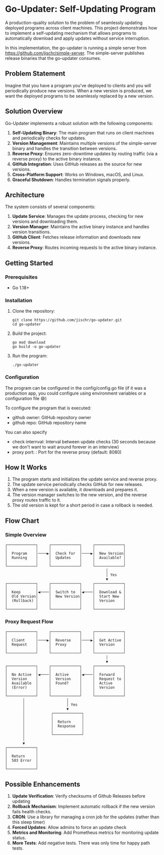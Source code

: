 # Go-Updater: Self-Updating Program

A production-quality solution to the problem of seamlessly updating deployed programs across client machines. This project demonstrates how to implement a self-updating mechanism that allows programs to automatically download and apply updates without service interruption.

In this implementation, the go-updater is running a simple server from https://github.com/jischr/simple-server. The simple-server publishes release binaries that the go-updater consumes.

## Problem Statement

Imagine that you have a program you've deployed to clients and you will periodically produce new versions. When a new version is produced, we want the deployed programs to be seamlessly replaced by a new version.

## Solution Overview

Go-Updater implements a robust solution with the following components:

1. **Self-Updating Binary**: The main program that runs on client machines and periodically checks for updates.
2. **Version Management**: Maintains multiple versions of the simple-server binary and handles the transition between versions.
3. **Reverse Proxy**: Ensures zero-downtime updates by routing traffic (via a reverse proxy) to the active binary instance.
4. **GitHub Integration**: Uses GitHub releases as the source for new versions.
5. **Cross-Platform Support**: Works on Windows, macOS, and Linux.
6. **Graceful Shutdown**: Handles termination signals properly.

## Architecture

The system consists of several components:

1. **Update Service**: Manages the update process, checking for new versions and downloading them.
2. **Version Manager**: Maintains the active binary instance and handles version transitions.
3. **GitHub Client**: Fetches release information and downloads new versions.
4. **Reverse Proxy**: Routes incoming requests to the active binary instance.

## Getting Started

### Prerequisites

- Go 1.18+

### Installation

1. Clone the repository:
   ```
   git clone https://github.com/jischr/go-updater.git
   cd go-updater
   ```

2. Build the project:
   ```
   go mod download
   go build -o go-updater
   ```

3. Run the program:
   ```
   ./go-updater
   ```

### Configuration

The program can be configured in the config/config.go file
(if it was a production app, you could configure using environment variables or a configuration file :smile:)

To configure the program that is executed:
- github owner: GitHub repository owner
- github repo: GitHub repository name

You can also specify
- check internval: Interval between update checks (30 seconds because we don't want to wait around forever in an interview)
- proxy port: : Port for the reverse proxy (default: 8080)

## How It Works

1. The program starts and initializes the update service and reverse proxy.
2. The update service periodically checks GitHub for new releases.
3. When a new version is available, it downloads and prepares it.
4. The version manager switches to the new version, and the reverse proxy routes traffic to it.
5. The old version is kept for a short period in case a rollback is needed.

## Flow Chart

### Simple Overview

```
┌─────────────┐     ┌─────────────┐     ┌─────────────┐
│             │     │             │     │             │
│  Program    │────▶│  Check for  │────▶│  New Version│
│  Running    │     │  Updates    │     │  Available? │
│             │     │             │     │             │
└─────────────┘     └─────────────┘     └─────────────┘
                                              │
                                              │ Yes
                                              ▼
┌─────────────┐     ┌─────────────┐     ┌─────────────┐
│             │     │             │     │             │
│  Keep       │◀────│  Switch to  │◀────│  Download & │
│  Old Version│     │  New Version│     │  Start New  │
│  (Rollback) │     │             │     │  Version    │
│             │     │             │     │             │
└─────────────┘     └─────────────┘     └─────────────┘
```

### Proxy Request Flow

```
┌─────────────┐     ┌─────────────┐     ┌─────────────┐
│             │     │             │     │             │
│  Client     │────▶│  Reverse    │────▶│  Get Active │
│  Request    │     │  Proxy      │     │  Version    │
│             │     │             │     │             │
└─────────────┘     └─────────────┘     └─────────────┘
                                              │
                                              ▼
┌─────────────┐     ┌─────────────┐     ┌─────────────┐
│             │     │             │     │             │
│  No Active  │◀────│  Active     │◀────│  Forward    │
│  Version    │     │  Version    │     │  Request to │
│  Available  │     │  Found?     │     │  Active     │
│  (Error)    │     │             │     │  Version    │
│             │     │             │     │             │
└─────────────┘     └─────────────┘     └─────────────┘
        │                   │
        │                   │ Yes
        │                   ▼
        │            ┌─────────────┐
        │            │             │
        │            │  Return     │
        │            │  Response   │
        │            │             │
        │            └─────────────┘
        │
        ▼
┌─────────────┐
│             │
│  Return     │
│  503 Error  │
│             │
└─────────────┘
```

## Possible Enhancements

1. **Update Verification**: Verify checksums of Github Releases before updating
2. **Rollback Mechanism**: Implement automatic rollback if the new version fails health checks.
3. **CRON**: Use a library for managing a cron job for the updates (rather than this sleep timer)
4. **Forced Updates**: Allow admins to force an update check
5. **Metrics and Monitoring**: Add Prometheus metrics for monitoring update status.
6. **More Tests**: Add negative tests. There was only time for happy path tests.